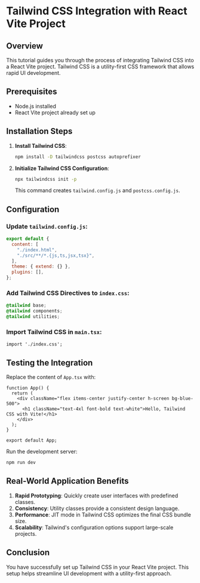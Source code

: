 
# Tailwind CSS Integration with React Vite Project

## Overview
This tutorial guides you through the process of integrating Tailwind CSS into a React Vite project. Tailwind CSS is a utility-first CSS framework that allows rapid UI development.

## Prerequisites
- Node.js installed
- React Vite project already set up

## Installation Steps

1. **Install Tailwind CSS**:

   ```bash
   npm install -D tailwindcss postcss autoprefixer
   ```

2. **Initialize Tailwind CSS Configuration**:

   ```bash
   npx tailwindcss init -p
   ```

   This command creates `tailwind.config.js` and `postcss.config.js`.

## Configuration

### Update `tailwind.config.js`:

```javascript
export default {
  content: [
    "./index.html",
    "./src/**/*.{js,ts,jsx,tsx}",
  ],
  theme: { extend: {} },
  plugins: [],
};
```

### Add Tailwind CSS Directives to `index.css`:

```css
@tailwind base;
@tailwind components;
@tailwind utilities;
```

### Import Tailwind CSS in `main.tsx`:

```tsx
import './index.css';
```

## Testing the Integration

Replace the content of `App.tsx` with:

```tsx
function App() {
  return (
    <div className="flex items-center justify-center h-screen bg-blue-500">
      <h1 className="text-4xl font-bold text-white">Hello, Tailwind CSS with Vite!</h1>
    </div>
  );
}

export default App;
```

Run the development server:

```bash
npm run dev
```

## Real-World Application Benefits

1. **Rapid Prototyping**: Quickly create user interfaces with predefined classes.
2. **Consistency**: Utility classes provide a consistent design language.
3. **Performance**: JIT mode in Tailwind CSS optimizes the final CSS bundle size.
4. **Scalability**: Tailwind's configuration options support large-scale projects.

## Conclusion
You have successfully set up Tailwind CSS in your React Vite project. This setup helps streamline UI development with a utility-first approach.

